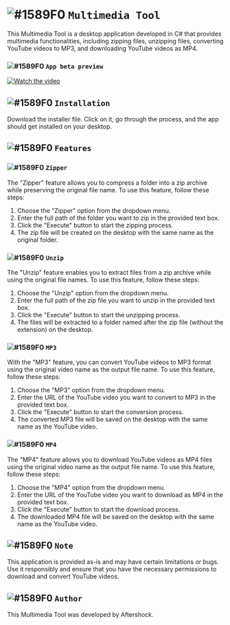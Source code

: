 # ![#1589F0](https://via.placeholder.com/15/1589F0/1589F0.png) `Multimedia Tool`

This Multimedia Tool is a desktop application developed in C# that provides multimedia functionalities, including zipping files, unzipping files, converting YouTube videos to MP3, and downloading YouTube videos as MP4. 

### ![#1589F0](https://via.placeholder.com/15/1589F0/1589F0.png) `App beta preview`
[![Watch the video](https://media.discordapp.net/attachments/795731428188094465/1132148439719886968/image.png)]()

## ![#1589F0](https://via.placeholder.com/15/1589F0/1589F0.png) `Installation`

Download the installer file. Click on it, go through the process, and the app should get installed on your desktop.

## ![#1589F0](https://via.placeholder.com/15/1589F0/1589F0.png) `Features`

### ![#1589F0](https://via.placeholder.com/15/1589F0/1589F0.png) `Zipper`

The "Zipper" feature allows you to compress a folder into a zip archive while preserving the original file name. To use this feature, follow these steps:

1. Choose the "Zipper" option from the dropdown menu.
2. Enter the full path of the folder you want to zip in the provided text box.
3. Click the "Execute" button to start the zipping process.
4. The zip file will be created on the desktop with the same name as the original folder.

### ![#1589F0](https://via.placeholder.com/15/1589F0/1589F0.png) `Unzip`

The "Unzip" feature enables you to extract files from a zip archive while using the original file names. To use this feature, follow these steps:

1. Choose the "Unzip" option from the dropdown menu.
2. Enter the full path of the zip file you want to unzip in the provided text box.
3. Click the "Execute" button to start the unzipping process.
4. The files will be extracted to a folder named after the zip file (without the extension) on the desktop.

### ![#1589F0](https://via.placeholder.com/15/1589F0/1589F0.png) `MP3`

With the "MP3" feature, you can convert YouTube videos to MP3 format using the original video name as the output file name. To use this feature, follow these steps:

1. Choose the "MP3" option from the dropdown menu.
2. Enter the URL of the YouTube video you want to convert to MP3 in the provided text box.
3. Click the "Execute" button to start the conversion process.
4. The converted MP3 file will be saved on the desktop with the same name as the YouTube video.

### ![#1589F0](https://via.placeholder.com/15/1589F0/1589F0.png) `MP4`

The "MP4" feature allows you to download YouTube videos as MP4 files using the original video name as the output file name. To use this feature, follow these steps:

1. Choose the "MP4" option from the dropdown menu.
2. Enter the URL of the YouTube video you want to download as MP4 in the provided text box.
3. Click the "Execute" button to start the download process.
4. The downloaded MP4 file will be saved on the desktop with the same name as the YouTube video.

## ![#1589F0](https://via.placeholder.com/15/1589F0/1589F0.png) `Note`

This application is provided as-is and may have certain limitations or bugs. Use it responsibly and ensure that you have the necessary permissions to download and convert YouTube videos.

## ![#1589F0](https://via.placeholder.com/15/1589F0/1589F0.png) `Author`

This Multimedia Tool was developed by Aftershock.
